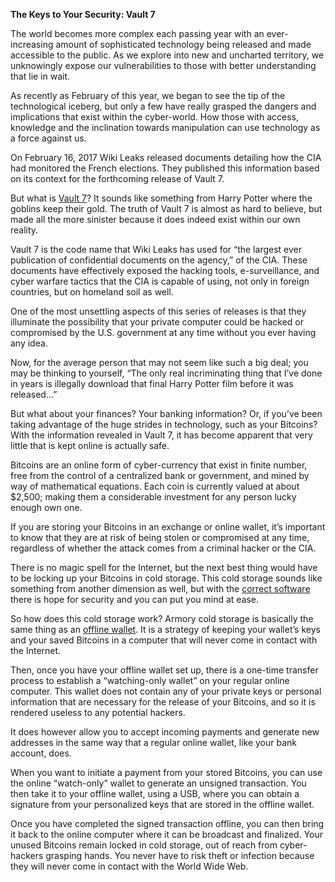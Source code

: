 **The Keys to Your Security: Vault 7**

The world becomes more complex each passing year with an ever-increasing amount of sophisticated technology being released and made accessible to the public. As we explore into new and uncharted territory, we unknowingly expose our vulnerabilities to those with better understanding that lie in wait. 

As recently as February of this year, we began to see the tip of the technological iceberg, but only a few have really grasped the dangers and implications that exist within the cyber-world. How those with access, knowledge and the inclination towards manipulation can use technology as a force against us. 

On February 16, 2017 Wiki Leaks released documents detailing how the CIA had monitored the French elections. They published this information based on its context for the forthcoming release of Vault 7.

But what is [Vault 7](https://wikileaks.org/ciav7p1/)? It sounds like something from Harry Potter where the goblins keep their gold. The truth of Vault 7 is almost as hard to believe, but made all the more sinister because it does indeed exist within our own reality.   

Vault 7 is the code name that Wiki Leaks has used for “the largest ever publication of confidential documents on the agency,” of the CIA. These documents have effectively exposed the hacking tools, e-surveillance, and cyber warfare tactics that the CIA is capable of using, not only in foreign countries, but on homeland soil as well.

One of the most unsettling aspects of this series of releases is that they illuminate the possibility that your private computer could be hacked or compromised by the U.S. government at any time without you ever having any idea.

Now, for the average person that may not seem like such a big deal; you may be thinking to yourself, “The only real incriminating thing that I’ve done in years is illegally download that final Harry Potter film before it was released…”

But what about your finances? Your banking information? Or, if you’ve been taking advantage of the huge strides in technology, such as your Bitcoins? With the information revealed in Vault 7, it has become apparent that very little that is kept online is actually safe.

Bitcoins are an online form of cyber-currency that exist in finite number, free from the control of a centralized bank or government, and mined by way of mathematical equations. Each coin is currently valued at about $2,500; making them a considerable investment for any person lucky enough own one. 

If you are storing your Bitcoins in an exchange or online wallet, it’s important to know that they are at risk of being stolen or compromised at any time, regardless of whether the attack comes from a criminal hacker or the CIA.

There is no magic spell for the Internet, but the next best thing would have to be locking up your Bitcoins in cold storage. This cold storage sounds like something from another dimension as well, but with the [correct software](https://easycryptocurrency.com/index.php/armory-bitcoin-wallet/) there is hope for security and you can put you mind at ease.

So how does this cold storage work? Armory cold storage is basically the same thing as an [offline wallet](https://easycryptocurrency.com/index.php/armory-bitcoin-wallet/). It is a strategy of keeping your wallet’s keys and your saved Bitcoins in a computer that will never come in contact with the Internet.

Then, once you have your offline wallet set up, there is a one-time transfer process to establish a “watching-only wallet” on your regular online computer. This wallet does not contain any of your private keys or personal information that are necessary for the release of your Bitcoins, and so it is rendered useless to any potential hackers.

It does however allow you to accept incoming payments and generate new addresses in the same way that a regular online wallet, like your bank account, does.

When you want to initiate a payment from your stored Bitcoins, you can use the online “watch-only” wallet to generate an unsigned transaction. You then take it to your offline wallet, using a USB, where you can obtain a signature from your personalized keys that are stored in the offline wallet.

Once you have completed the signed transaction offline, you can then bring it back to the online computer where it can be broadcast and finalized. Your unused Bitcoins remain locked in cold storage, out of reach from cyber-hackers grasping hands. You never have to risk theft or infection because they will never come in contact with the World Wide Web.

 







  



 
